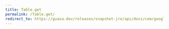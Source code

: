 ```yaml
---
title: Table.get
permalink: /Table.get/
redirect_to: https://guava.dev/releases/snapshot-jre/api/docs/com/google/common/collect/Table.html#get-java.lang.Object-java.lang.Object-
---
```

